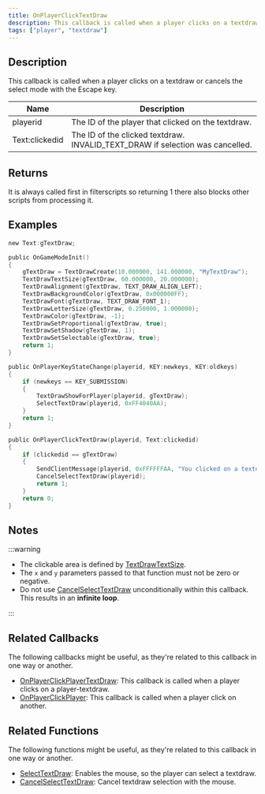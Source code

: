 ```yaml
---
title: OnPlayerClickTextDraw
description: This callback is called when a player clicks on a textdraw or cancels the select mode with the Escape key.
tags: ["player", "textdraw"]
---
```


## Description

This callback is called when a player clicks on a textdraw or cancels the select mode with the Escape key.

| Name           | Description                                                                   |
| -------------- | ----------------------------------------------------------------------------- |
| playerid       | The ID of the player that clicked on the textdraw.                            |
| Text:clickedid | The ID of the clicked textdraw. INVALID_TEXT_DRAW if selection was cancelled. |

## Returns

It is always called first in filterscripts so returning 1 there also blocks other scripts from processing it.

## Examples

```c
new Text:gTextDraw;

public OnGameModeInit()
{
    gTextDraw = TextDrawCreate(10.000000, 141.000000, "MyTextDraw");
    TextDrawTextSize(gTextDraw, 60.000000, 20.000000);
    TextDrawAlignment(gTextDraw, TEXT_DRAW_ALIGN_LEFT);
    TextDrawBackgroundColor(gTextDraw, 0x000000FF);
    TextDrawFont(gTextDraw, TEXT_DRAW_FONT_1);
    TextDrawLetterSize(gTextDraw, 0.250000, 1.000000);
    TextDrawColor(gTextDraw, -1);
    TextDrawSetProportional(gTextDraw, true);
    TextDrawSetShadow(gTextDraw, 1);
    TextDrawSetSelectable(gTextDraw, true);
    return 1;
}

public OnPlayerKeyStateChange(playerid, KEY:newkeys, KEY:oldkeys)
{
    if (newkeys == KEY_SUBMISSION)
    {
        TextDrawShowForPlayer(playerid, gTextDraw);
        SelectTextDraw(playerid, 0xFF4040AA);
    }
    return 1;
}

public OnPlayerClickTextDraw(playerid, Text:clickedid)
{
    if (clickedid == gTextDraw)
    {
        SendClientMessage(playerid, 0xFFFFFFAA, "You clicked on a textdraw.");
        CancelSelectTextDraw(playerid);
        return 1;
    }
    return 0;
}
```

## Notes

:::warning

- The clickable area is defined by [TextDrawTextSize](../functions/TextDrawTextSize).
- The `x` and `y` parameters passed to that function must not be zero or negative.
- Do not use [CancelSelectTextDraw](../functions/CancelSelectTextDraw) unconditionally within this callback. This results in an **infinite loop**.

:::

## Related Callbacks

The following callbacks might be useful, as they're related to this callback in one way or another.

- [OnPlayerClickPlayerTextDraw](OnPlayerClickPlayerTextDraw): This callback is called when a player clicks on a player-textdraw.
- [OnPlayerClickPlayer](OnPlayerClickPlayer): This callback is called when a player click on another.

## Related Functions

The following functions might be useful, as they're related to this callback in one way or another.

- [SelectTextDraw](../functions/SelectTextDraw): Enables the mouse, so the player can select a textdraw.
- [CancelSelectTextDraw](../functions/CancelSelectTextDraw): Cancel textdraw selection with the mouse.
